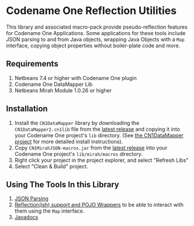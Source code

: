# Codename One Reflection Utilities

This library and associated macro-pack provide pseudo-reflection features for Codename One Applications.  Some applications for these tools include JSON parsing to and from Java objects, wrapping Java Objects with a `Map` interface, copying object properties without boiler-plate code and more.

## Requirements

1. Netbeans 7.4 or higher with Codename One plugin
2. Codename One DataMapper Lib
3. Netbeans Mirah Module 1.0.26 or higher

## Installation

1. Install the `CN1DataMapper` library by downloading the `CN1DataMapper2.cn1lib` file from the [latest release](https://github.com/shannah/cn1-mirah-json-macros/releases/latest) and copying it into your Codename One project's `lib` directory.  (See [the CN1DataMapper project](https://github.com/shannah/cn1-data-utils) for more detailed install instructions).
2. Copy `CN1MirahJSON-macros.jar` from the [latest release](https://github.com/shannah/cn1-mirah-json-macros/releases/latest) into your Codename One project's `lib/mirah/macros` directory.
3. Right click your project in the project explorer, and select "Refresh Libs"
4. Select "Clean & Build" project.

## Using The Tools In this Library

1. [JSON Parsing](docs/json.md)
2. [Reflection(ish) support and POJO Wrappers](docs/beans.md) to be able to interact with them using the `Map` interface.
3. [Javadocs](https://rawgit.com/shannah/cn1-data-utils/master/dist/javadoc/index.html)


